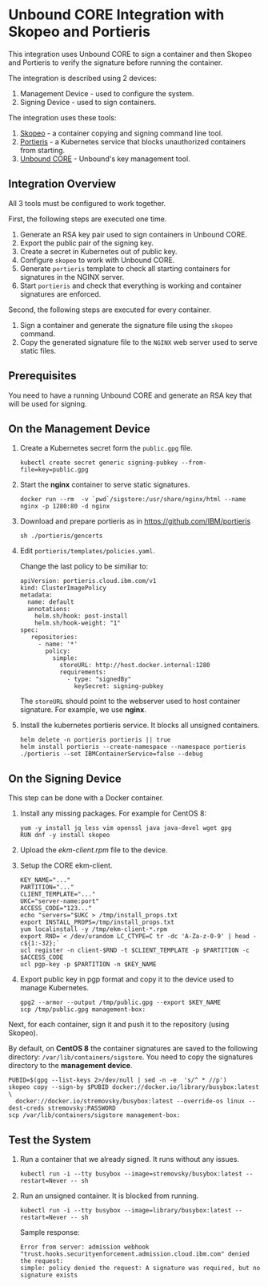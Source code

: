 # Unbound CORE Integration with Skopeo and Portieris

This integration uses Unbound CORE to sign a container and then Skopeo and Portieris to verify the signature before running the container.

The integration is described using 2 devices:

1. Management Device - used to configure the system.
1. Signing Device - used to sign containers.

The integration uses these tools:

1. [Skopeo](https://github.com/containers/skopeo) - a container copying and signing command line tool.
1. [Portieris](https://github.com/IBM/portieris) - a Kubernetes service that blocks unauthorized containers from starting.
1. [Unbound CORE](https://www.unboundsecurity.com/) - Unbound's key management tool.

## Integration Overview

All 3 tools must be configured to work together. 

First, the following steps are executed one time.
1. Generate an RSA key pair used to sign containers in Unbound CORE.
1. Export the public pair of the signing key.
1. Create a secret in Kubernetes out of public key.
1. Configure ``skopeo`` to work with Unbound CORE.
1. Generate ``portieris`` template to check all starting containers for signatures in the NGINX server.
1. Start ``portieris`` and check that everything is working and container signatures are enforced.

Second, the following steps are executed for every container.
1. Sign a container and generate the signature file using the ``skopeo`` command.
1. Copy the generated signature file to the ``NGINX`` web server used to serve static files.

## Prerequisites
You need to have a running Unbound CORE and generate an RSA key that will be used for signing.


## On the Management Device

1. Create a Kubernetes secret form the ```public.gpg``` file.
    ```
    kubectl create secret generic signing-pubkey --from-file=key=public.gpg
    ```

2. Start the **nginx** container to serve static signatures.
    ```
    docker run --rm  -v `pwd`/sigstore:/usr/share/nginx/html --name nginx -p 1280:80 -d nginx
    ```

3. Download and prepare portieris as in https://github.com/IBM/portieris
    ```
    sh ./portieris/gencerts
    ```

4. Edit ```portieris/templates/policies.yaml```.

    Change the last policy to be similiar to:

    ```
    apiVersion: portieris.cloud.ibm.com/v1
    kind: ClusterImagePolicy
    metadata:
      name: default
      annotations:
        helm.sh/hook: post-install
        helm.sh/hook-weight: "1"
    spec:
       repositories:
         - name: '*'
           policy:
             simple:
               storeURL: http://host.docker.internal:1280
               requirements:
                 - type: "signedBy"
                   keySecret: signing-pubkey
    ```

    The ```storeURL``` should point to the webserver used to host container signature. For example, we use **nginx**.

5. Install the kubernetes portieris service. It blocks all unsigned containers.
    ```
    helm delete -n portieris portieris || true
    helm install portieris --create-namespace --namespace portieris ./portieris --set IBMContainerService=false --debug
    ```


## On the Signing Device
This step can be done with a Docker container.

1. Install any missing packages. For example for CentOS 8:
    ```
    yum -y install jq less vim openssl java java-devel wget gpg
    RUN dnf -y install skopeo
    ```

2. Upload the *ekm-client.rpm* file to the device.

3. Setup the CORE ekm-client.
    ```
    KEY_NAME="..."
    PARTITION="..."
    CLIENT_TEMPLATE="..."
    UKC="server-name:port"
    ACCESS_CODE="123..."
    echo "servers="$UKC > /tmp/install_props.txt
    export INSTALL_PROPS=/tmp/install_props.txt
    yum localinstall -y /tmp/ekm-client-*.rpm
    export RND=`< /dev/urandom LC_CTYPE=C tr -dc 'A-Za-z-0-9' | head -c${1:-32};`
    ucl register -n client-$RND -t $CLIENT_TEMPLATE -p $PARTITION -c $ACCESS_CODE
    ucl pgp-key -p $PARTITION -n $KEY_NAME
    ```

3. Export public key in pgp format and copy it to the device used to manage Kubernetes.

    ```
    gpg2 --armor --output /tmp/public.gpg --export $KEY_NAME
    scp /tmp/public.gpg management-box:
    ```

Next, for each container, sign it and push it to the repository (using Skopeo).

By default, on **CentOS 8** the container signatures are saved to the following directory: ```/var/lib/containers/sigstore```.
You need to copy the signatures directory to the **management device**.

```
PUBID=$(gpg --list-keys 2>/dev/null | sed -n -e  's/^ * //p')
skopeo copy --sign-by $PUBID docker://docker.io/library/busybox:latest \
  docker://docker.io/stremovsky/busybox:latest --override-os linux --dest-creds stremovsky:PASSWORD
scp /var/lib/containers/sigstore management-box:
```


## Test the System

1. Run a container that we already signed. It runs without any issues.
    ```
    kubectl run -i --tty busybox --image=stremovsky/busybox:latest --restart=Never -- sh
    ```
1. Run an unsigned container. It is blocked from running.
    ```
    kubectl run -i --tty busybox --image=library/busybox:latest --restart=Never -- sh
    ```

    Sample response:
    ```
    Error from server: admission webhook "trust.hooks.securityenforcement.admission.cloud.ibm.com" denied the request:
    simple: policy denied the request: A signature was required, but no signature exists
    ```
    
